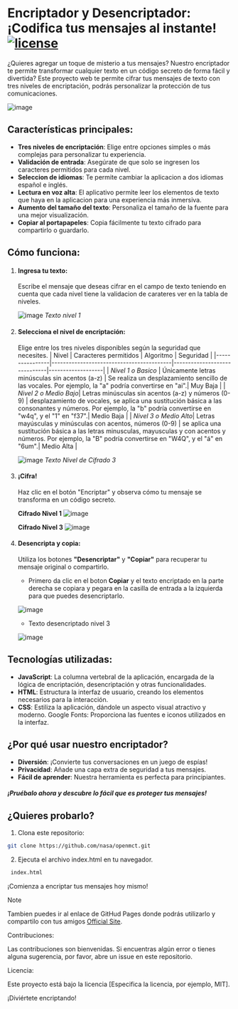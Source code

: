 # Encriptador y Desencriptador: ¡Codifica tus mensajes al instante! [![license](https://img.shields.io/badge/license-Apache%202.0-blue.svg)](http://www.apache.org/licenses/LICENSE-2.0) 

¿Quieres agregar un toque de misterio a tus mensajes? Nuestro encriptador te permite transformar cualquier texto en un código secreto de forma fácil y divertida?
Este proyecto web te permite cifrar tus mensajes de texto con tres niveles de encriptación, podrás personalizar la protección de tus comunicaciones.

![image](https://github.com/user-attachments/assets/95b61690-6fb3-4333-9f21-518a314cf6ce)


## Características principales:

- **Tres niveles de encriptación**: Elige entre opciones simples o más complejas para personalizar tu experiencia.
- **Validación de entrada**: Asegúrate de que solo se ingresen los caracteres permitidos para cada nivel.
- **Seleccion de idiomas**: Te permite cambiar la aplicacion a dos idiomas español e inglés.
- **Lectura en voz alta**: El aplicativo permite leer los elementos de texto que haya en la aplicacion para una experiencia más inmersiva.
- **Aumento del tamaño del texto**: Personaliza el tamaño de la fuente para una mejor visualización.
- **Copiar al portapapeles**: Copia fácilmente tu texto cifrado para compartirlo o guardarlo.

## Cómo funciona:

1. #### Ingresa tu texto:
   Escribe el mensaje que deseas cifrar en el campo de texto teniendo en cuenta que cada nivel tiene la validacion de carateres ver en la tabla de niveles.
   
   ![image](https://github.com/user-attachments/assets/f597bba6-1c6e-44ab-8521-b2aa26f03844)
   _Texto nivel 1_

3. #### Selecciona el nivel de encriptación:
   Elige entre los tres niveles disponibles según la seguridad que necesites.
   | Nivel          | Caracteres permitidos                    |  Algoritmo                   | Seguridad         |
   |----------------|------------------------------------------|------------------------------|-------------------|
   | _Nivel 1 o Basico_ | Únicamente letras minúsculas sin acentos (a-z)  | Se realiza un desplazamiento sencillo de las vocales. Por ejemplo, la "a" podría convertirse en "ai".| Muy Baja |
   | _Nivel 2 o Medio Bajo_|  Letras minúsculas sin acentos (a-z) y números (0-9)  |  desplazamiento de vocales, se aplica una sustitución básica a las consonantes y números. Por ejemplo, la "b" podría convertirse en "w4q", y el "1" en "f37".| Medio Baja |
   | _Nivel 3 o Medio Alto_|   Letras mayúsculas y minúsculas con acentos, números (0-9)  |  se aplica una sustitución básica a las letras minusculas, mayusculas y con acentos y números. Por ejemplo, la "B" podría convertirse en "W4Q", y el "á" en "6um".| Medio Alta |

   
   ![image](https://github.com/user-attachments/assets/c356f331-539b-4adf-a3c1-a22957ed35ea)
   _Texto Nivel de Cifrado 3_
   
5. #### ¡Cifra!
   Haz clic en el botón "Encriptar" y observa cómo tu mensaje se transforma en un código secreto.

   **Cifrado Nivel 1**
   ![image](https://github.com/user-attachments/assets/0be54b61-d9f1-4bd0-89e1-2bdf48c935cb)

   **Cifrado Nivel 3**
   ![image](https://github.com/user-attachments/assets/050a10ea-5e2e-4fde-9ebd-83753a5c7421)

7. #### Desencripta y copia:
   Utiliza los botones **"Desencriptar"** y **"Copiar"** para recuperar tu mensaje original o compartirlo.
   
   - Primero da clic en el boton **Copiar** y el texto encriptado en la parte derecha se copiara y pegara en la casilla de entrada a la izquierda para que puedes desencriptarlo.
     
   ![image](https://github.com/user-attachments/assets/cdbd0c49-0c15-4856-8db3-e7723d777ac2)
   
   - Texto desencriptado nivel 3
     
   ![image](https://github.com/user-attachments/assets/a516956d-187b-445e-a829-7b28c99543dc)


## Tecnologías utilizadas:

- **JavaScript**: La columna vertebral de la aplicación, encargada de la lógica de encriptación, desencriptación y otras funcionalidades.
- **HTML**: Estructura la interfaz de usuario, creando los elementos necesarios para la interacción.
- **CSS**: Estiliza la aplicación, dándole un aspecto visual atractivo y moderno.
Google Fonts: Proporciona las fuentes e iconos utilizados en la interfaz.

## ¿Por qué usar nuestro encriptador?

- **Diversión**: ¡Convierte tus conversaciones en un juego de espías!
- **Privacidad**: Añade una capa extra de seguridad a tus mensajes.
- **Fácil de aprender**: Nuestra herramienta es perfecta para principiantes.

#### _¡Pruébalo ahora y descubre lo fácil que es proteger tus mensajes!_

## ¿Quieres probarlo?


1. Clona este repositorio:

```sh
git clone https://github.com/nasa/openmct.git
```
2. Ejecuta el archivo index.html en tu navegador.

```sh
 index.html
```
¡Comienza a encriptar tus mensajes hoy mismo!

> [!NOTE]
> Tambien puedes ir al enlace de GitHud Pages donde podrás utilizarlo y compartilo con tus amigos [Official Site](https://.github.io//).


Contribuciones:

Las contribuciones son bienvenidas. Si encuentras algún error o tienes alguna sugerencia, por favor, abre un issue en este repositorio.

Licencia:

Este proyecto está bajo la licencia [Especifica la licencia, por ejemplo, MIT].

¡Diviértete encriptando!
